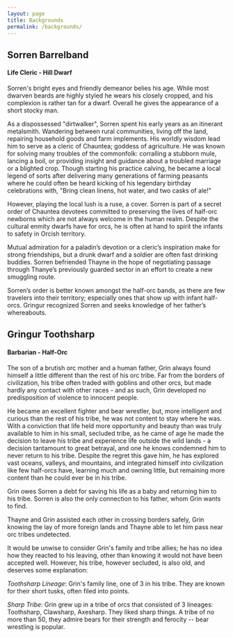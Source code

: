 ```yaml
---
layout: page
title: Backgrounds
permalink: /backgrounds/
---
```


## Sorren Barrelband
#### Life Cleric - Hill Dwarf

Sorren's bright eyes and friendly demeanor belies his age. While most dwarven beards are highly styled he wears his closely cropped, and his complexion is rather tan for a dwarf. Overall he gives the appearance of a short stocky man.
 
As a dispossessed "dirtwalker", Sorren spent his early years as an itinerant metalsmith. Wandering between rural communities, living off the land, repairing household goods and farm implements. His worldly wisdom lead him to serve as a cleric of Chauntea; goddess of agriculture. He was known for solving many troubles of the commonfolk: corralling a stubborn mule, lancing a boil, or providing insight and guidance about a troubled marriage or a blighted crop. Though starting his practice calving, he became a local legend of sorts after delivering many generations of farming peasants where he could often be heard kicking of his legendary birthday celebrations with, "Bring clean linens, hot water, and two casks of ale!"

However, playing the local lush is a ruse, a cover. Sorren is part of a secret order of Chauntea devotees committed to preserving the lives of half-orc newborns which are not always welcome in the human realm. Despite the cultural enmity dwarfs have for orcs, he is often at hand to spirit the infants to safety in Orcish territory.

Mutual admiration for a paladin’s devotion or a cleric’s inspiration make for strong friendships, but a drunk dwarf and a soldier are often fast drinking buddies. Sorren befriended Thayne in the hope of negotiating passage through Thanye’s previously guarded sector in an effort to create a new smuggling route.

Sorren’s order is better known amongst the half-orc bands, as there are few travelers into their territory; especially ones that show up with infant half-orcs. Gringur recognized Sorren and seeks knowledge of her father’s whereabouts.

## Gringur Toothsharp
#### Barbarian - Half-Orc

The son of a brutish orc mother and a human father, Grin always found himself a little different than the rest of his orc tribe. Far from the borders of civilization, his tribe often traded with goblins and other orcs, but made hardly any contact with other races - and as such, Grin developed no predisposition of violence to innocent people.

He became an excellent fighter and bear wrestler, but, more intelligent and curious than the rest of his tribe, he was not content to stay where he was. With a conviction that life held more opportunity and beauty than was truly available to him in his small, secluded tribe, as he came of age he made the decision to leave his tribe and experience life outside the wild lands - a decision tantamount to great betrayal, and one he knows condemned him to never return to his tribe. Despite the regret this gave him, he has explored vast oceans, valleys, and mountains, and integrated himself into civilization like few half-orcs have, learning much and owning little, but remaining more content than he could ever be in his tribe.

Grin owes Sorren a debt for saving his life as a baby and returning him to his tribe. Sorren is also the only connection to his father, whom Grin wants to find.

Thayne and Grin assisted each other in crossing borders safely, Grin knowing the lay of more foreign lands and Thayne able to let him pass near orc tribes undetected.

It would be unwise to consider Grin's family and tribe allies; he has no idea how they reacted to his leaving, other than knowing it would not have been accepted well. However, his tribe, however secluded, is also old, and deserves some explanation:

*Toothsharp Lineage*: Grin's family line, one of 3 in his tribe. They are known for their short tusks, often filed into points.

*Sharp Tribe*: Grin grew up in a tribe of orcs that consisted of 3 lineages: Toothsharp, Clawsharp, Axesharp. They liked sharp things. A tribe of no more than 50, they admire bears for their strength and ferocity -- bear wrestling is popular.
